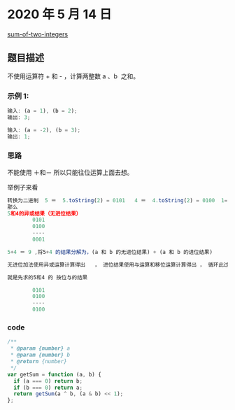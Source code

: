 # 2020 年 5 月 14 日

[sum-of-two-integers](https://leetcode.com/problems/sum-of-two-integers/description/)

## 题目描述

不使用运算符 + 和 - ​​​​​​​，计算两整数 ​​​​​​​a 、b ​​​​​​​ 之和。

### 示例 1:

```js
输入: (a = 1), (b = 2);
输出: 3;

输入: (a = -2), (b = 3);
输出: 1;
```

### 思路

不能使用 ＋和－ 所以只能往位运算上面去想。

举例子来看

```js
转换为二进制  5 ＝  5.toString(2) = 0101   4 ＝  4.toString(2) = 0100  1= 1.toString(2) =0001 , 9 = 9.toString(2) = 1001
那么
5和4的异或结果（无进位结果）
        0101
        0100
        ----
        0001

5+4 ＝ 9 ,将5+4 的结果分解为，(a 和 b 的无进位结果) + (a 和 b 的进位结果)

无进位加法使用异或运算计算得出   ， 进位结果使用与运算和移位运算计算得出 ， 循环此过程，直到进位为 0‘

就是先求的5和4 的 按位与的结果

        0101
        0100
        ----
        0100

```

### code

```js
/**
 * @param {number} a
 * @param {number} b
 * @return {number}
 */
var getSum = function (a, b) {
  if (a === 0) return b;
  if (b === 0) return a;
  return getSum(a ^ b, (a & b) << 1);
};
```
